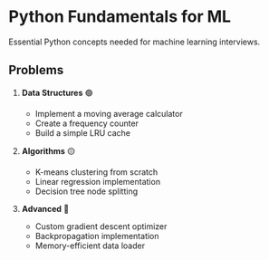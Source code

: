 # Python Fundamentals for ML

Essential Python concepts needed for machine learning interviews.

## Problems

1. **Data Structures** 🟢
   - Implement a moving average calculator
   - Create a frequency counter
   - Build a simple LRU cache

2. **Algorithms** 🟡
   - K-means clustering from scratch
   - Linear regression implementation
   - Decision tree node splitting

3. **Advanced** 🔴
   - Custom gradient descent optimizer
   - Backpropagation implementation
   - Memory-efficient data loader
